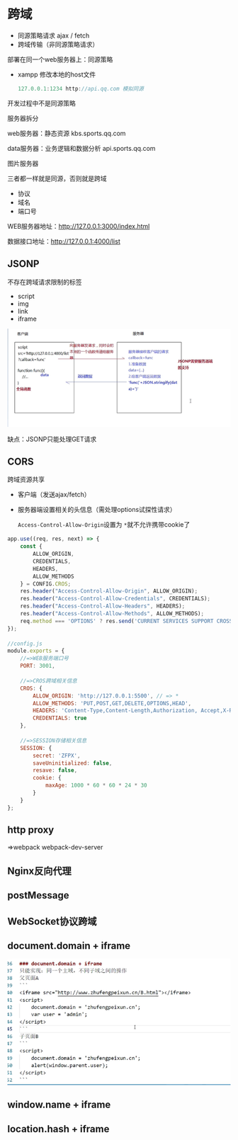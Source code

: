 # 跨域

- 同源策略请求 ajax / fetch
- 跨域传输（非同源策略请求）



部署在同一个web服务器上：同源策略

- xampp 修改本地的host文件

  ```js
  127.0.0.1:1234 http://api.qq.com 模拟同源
  ```

开发过程中不是同源策略



服务器拆分

web服务器：静态资源   kbs.sports.qq.com

data服务器：业务逻辑和数据分析  api.sports.qq.com

图片服务器



三者都一样就是同源，否则就是跨域

+ 协议
+ 域名
+ 端口号

WEB服务器地址：http://127.0.0.1:3000/index.html

数据接口地址：http://127.0.0.1:4000/list

## JSONP

不存在跨域请求限制的标签

- script
- img
- link
- iframe

![image-20210321214455304](跨域.assets/image-20210321214455304.png)

缺点：JSONP只能处理GET请求



## CORS

跨域资源共享

+ 客户端（发送ajax/fetch）

+ 服务器端设置相关的头信息（需处理options试探性请求）

  `Access-Control-Allow-Origin`设置为 `*`就不允许携带cookie了

```js
app.use((req, res, next) => {
	const {
		ALLOW_ORIGIN,
		CREDENTIALS,
		HEADERS,
		ALLOW_METHODS
	} = CONFIG.CROS;
	res.header("Access-Control-Allow-Origin", ALLOW_ORIGIN);
	res.header("Access-Control-Allow-Credentials", CREDENTIALS);
	res.header("Access-Control-Allow-Headers", HEADERS);
	res.header("Access-Control-Allow-Methods", ALLOW_METHODS);
	req.method === 'OPTIONS' ? res.send('CURRENT SERVICES SUPPORT CROSS DOMAIN REQUESTS!') : next();
});

//config.js
module.exports = {
	//=>WEB服务端口号
	PORT: 3001,

	//=>CROS跨域相关信息
	CROS: {
		ALLOW_ORIGIN: 'http://127.0.0.1:5500', // => *
		ALLOW_METHODS: 'PUT,POST,GET,DELETE,OPTIONS,HEAD',
		HEADERS: 'Content-Type,Content-Length,Authorization, Accept,X-Requested-With',
		CREDENTIALS: true
	},

	//=>SESSION存储相关信息
	SESSION: {
		secret: 'ZFPX',
		saveUninitialized: false,
		resave: false,
		cookie: {
			maxAge: 1000 * 60 * 60 * 24 * 30
		}
	}
};

```



## http proxy

=>webpack webpack-dev-server



## Nginx反向代理



## postMessage



## WebSocket协议跨域



## document.domain + iframe

![image-20210322000148300](跨域.assets/image-20210322000148300.png)



## window.name + iframe



## location.hash + iframe